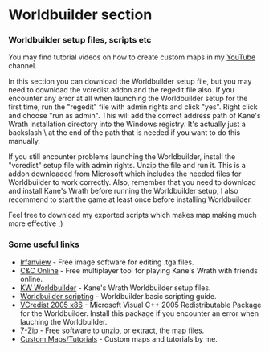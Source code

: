 # Worldbuilder section
### Worldbuilder setup files, scripts etc

You may find tutorial videos on how to create custom maps in my [YouTube](https://www.youtube.com/channel/UCASgf1IsH99o_e-JU0FY-OA) channel.

In this section you can download the Worldbuilder setup file, but you may need to download the vcredist addon and the regedit file also.
If you encounter any error at all when launching the Worldbuilder setup for the first time, run the "regedit" file with admin rights and click "yes". Right click and choose "run as admin".
This will add the correct address path of Kane's Wrath installation directory into the Windows registry. It's actually just a backslash \ at the end of the path that is needed if you want to do this manually.

If you still encounter problems launching the Worldbuilder, install the "vcredist" setup file with admin rights. Unzip the file and run it. This is a addon downloaded from Microsoft which includes the needed files for Worldbuilder to work correctly.
Also, remember that you need to download and install Kane's Wrath before running the Worldbuilder setup, I also recommend to start the game at least once before installing Worldbuilder.

Feel free to download my exported scripts which makes map making much more effective ;)

### Some useful links
* [Irfanview](https://www.irfanview.com/) - Free image software for editing .tga files.
* [C&C Online](https://cnc-online.net/en/) - Free multiplayer tool for playing Kane's Wrath with friends online.
* [KW Worldbuilder](http://www.moddb.com/games/cc-kanes-wrath/downloads/cc-3-kanes-wrath-worldbuilder-v11) - Kane's Wrath Worldbuilder setup files.
* [Worldbuilder scripting](https://www.gamereplays.org/community/index.php?showtopic=261606) - Worldbuilder basic scripting guide.
* [VCredist 2005 x86](https://www.microsoft.com/en-in/download/details.aspx?id=3387) - Microsoft Visual C++ 2005 Redistributable Package for the Worldbuilder. Install this package if you encounter an error when lauching the Worldbuilder.
* [7-Zip](https://www.7-zip.org/) - Free software to unzip, or extract, the map files.
* [Custom Maps/Tutorials](https://www.youtube.com/playlist?list=PLG-nemiRc1_pUJn8WQ85MwKuj352YgQu5) - Custom maps and tutorials by me.

